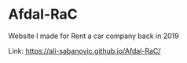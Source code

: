 # Afdal-RaC
Website I made for Rent a car company back in 2019

Link: https://ali-sabanovic.github.io/Afdal-RaC/
